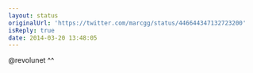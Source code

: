 ```yaml
---
layout: status
originalUrl: 'https://twitter.com/marcgg/status/446644347132723200'
isReply: true
date: 2014-03-20 13:48:05
---
```


@revolunet ^^
